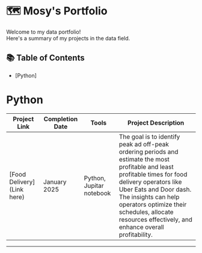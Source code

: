 # 🗺 Mosy's Portfolio

Welcome to my data portfolio!   
Here's a summary of my projects in the data field. 

## 📚 Table of Contents
- [Python]

# Python

 | Project Link | Completion Date | Tools | Project Description |
 |---|---|---|---|
 | [Food Delivery](Link here) | January 2025 | Python, Jupitar notebook | The goal is to identify peak ad off-peak ordering periods and estimate the most profitable and least profitable times for food delivery operators like Uber Eats and Door dash. The insights can help operators optimize their schedules, allocate resources effectively, and enhance overall profitability.
 
***

